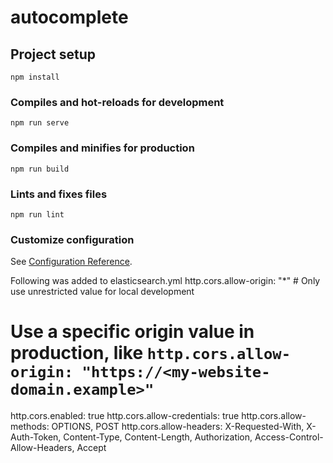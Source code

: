 # autocomplete

## Project setup
```
npm install
```

### Compiles and hot-reloads for development
```
npm run serve
```

### Compiles and minifies for production
```
npm run build
```

### Lints and fixes files
```
npm run lint
```

### Customize configuration
See [Configuration Reference](https://cli.vuejs.org/config/).

Following was added to elasticsearch.yml 
http.cors.allow-origin: "*" # Only use unrestricted value for local development
# Use a specific origin value in production, like `http.cors.allow-origin: "https://<my-website-domain.example>"`
http.cors.enabled: true
http.cors.allow-credentials: true
http.cors.allow-methods: OPTIONS, POST
http.cors.allow-headers: X-Requested-With, X-Auth-Token, Content-Type, Content-Length, Authorization, Access-Control-Allow-Headers, Accept